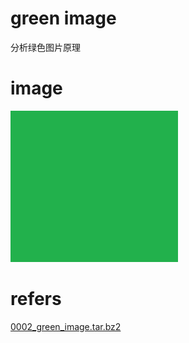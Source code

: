 # green image

分析绿色图片原理

# image

![0002_green_image.png](images/0002_green_image.png)

# refers

[0002_green_image.tar.bz2](refers/0002_green_image.tar.bz2)
